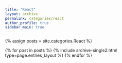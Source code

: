 ```yaml
---
title: "React"
layout: archive
permalink: categories/react
author_profile: true
sidebar_main: true
---
```



{% assign posts = site.categories.React %}

{% for post in posts %} {% include archive-single2.html type=page.entries_layout %} {% endfor %}
